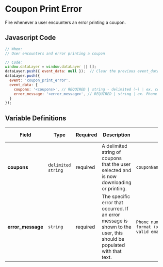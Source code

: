 # Coupon Print Error

Fire whenever a user encounters an error printing a coupon. 

## Javascript Code
```js
// When:
// User encounters and error printing a coupon

// Code:
window.dataLayer = window.dataLayer || [];
dataLayer.push({ event_data: null });  // Clear the previous event_data object.
dataLayer.push({
  event: 'coupon_print_error',
  event_data: {
    coupons: '<coupons>', // REQUIRED | string - delimited (~) | ex. couponName1~couponName2~couponName3
    error_message: '<error_message>', // REQUIRED | string | ex. Phone number should follow the format (xxx) xxx-xxxx, Must be a valid email address	
  }
});
```

## Variable Definitions

|Field|Type|Required|Description|Example|Maximum Length|
| --- | --- | --- | --- | --- | --- |
|**coupons**|d`elimited string`|required|A delimited string of coupons that the user selected and is now downloading or printing.|`couponName1~couponName2~couponName3`|`100`|
|**error_message**|`string`|required|The specific error that occurred. If an error message is shown to the user, this should be populated with that text.|`Phone number should follow the format (xxx) xxx-xxxx, Must be a valid email address`|`100`|
